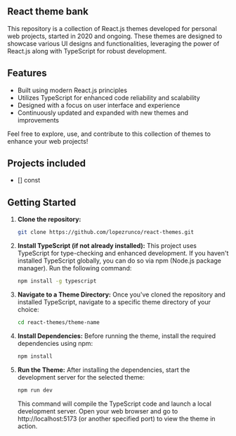 ## React theme bank

This repository is a collection of React.js themes developed for personal web projects, started in 2020 and ongoing. These themes are designed to showcase various UI designs and functionalities, leveraging the power of React.js along with TypeScript for robust development.

## Features
- Built using modern React.js principles
- Utilizes TypeScript for enhanced code reliability and scalability
- Designed with a focus on user interface and experience
- Continuously updated and expanded with new themes and improvements

Feel free to explore, use, and contribute to this collection of themes to enhance your web projects!

## Projects included

- [] const

## Getting Started

1. **Clone the repository:**
   ```bash
   git clone https://github.com/lopezrunco/react-themes.git
   ```

2. **Install TypeScript (if not already installed):**
    This project uses TypeScript for type-checking and enhanced development. If you haven't installed TypeScript globally, you can do so via npm (Node.js package manager). Run the following command:
   ```bash
   npm install -g typescript
   ```

3. **Navigate to a Theme Directory:**
    Once you've cloned the repository and installed TypeScript, navigate to a specific theme directory of your choice:
   ```bash
   cd react-themes/theme-name
   ```

4. **Install Dependencies:**
   Before running the theme, install the required dependencies using npm:
    ```bash
   npm install
   ```

5. **Run the Theme:**
   After installing the dependencies, start the development server for the selected theme:
    ```bash
    npm run dev
    ```
    This command will compile the TypeScript code and launch a local development server. Open your web browser and go to http://localhost:5173 (or another specified port) to view the theme in action.

    